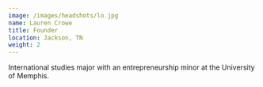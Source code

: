 ```yaml
---
image: /images/headshots/lo.jpg
name: Lauren Crowe
title: Founder
location: Jackson, TN
weight: 2
---
```

International studies major with an entrepreneurship minor at the University of Memphis.
